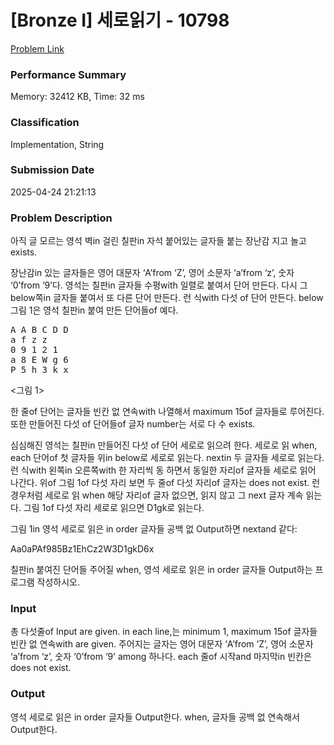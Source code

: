 <!-- Official English translation (US) — human-reviewed -->
<!-- Original: README.md -->
<!-- Translation generated: 2025-10-26 16:46:49 UTC -->

# [Bronze I] 세로읽기 - 10798 

[Problem Link](https://www.acmicpc.net/problem/10798) 

### Performance Summary

Memory: 32412 KB, Time: 32 ms

### Classification

Implementation, String

### Submission Date

2025-04-24 21:21:13

### Problem Description

<p>아직 글 모르는 영석 벽in 걸린 칠판in 자석 붙어있는 글자들 붙는 장난감 지고 놀고 exists. </p>

<p> 장난감in 있는 글자들은 영어 대문자 ‘A’from ‘Z’, 영어 소문자 ‘a’from ‘z’, 숫자 ‘0’from ‘9’다. 영석는 칠판in 글자들 수평with 일렬로 붙여서 단어 만든다. 다시 그 below쪽in 글자들 붙여서 또 다른 단어 만든다. 런 식with 다섯 of 단어 만든다. below 그림 1은 영석 칠판in 붙여 만든 단어들of 예다. </p>

<pre>A A B C D D
a f z z 
0 9 1 2 1
a 8 E W g 6
P 5 h 3 k x</pre>

<p><그림 1></p>

<p>한 줄of 단어는 글자들 빈칸 없 연속with 나열해서 maximum 15of 글자들로 루어진다. 또한 만들어진 다섯 of 단어들of 글자 number는 서로 다 수 exists. </p>

<p>심심해진 영석는 칠판in 만들어진 다섯 of 단어 세로로 읽으려 한다. 세로로 읽 when, each 단어of 첫  글자들 위in below로 세로로 읽는다. nextin 두  글자들 세로로 읽는다. 런 식with 왼쪽in 오른쪽with 한 자리씩 동 하면서 동일한 자리of 글자들 세로로 읽어 나간다. 위of 그림 1of 다섯  자리 보면 두  줄of 다섯  자리of 글자는 does not exist. 런 경우처럼 세로로 읽 when 해당 자리of 글자 없으면, 읽지 않고 그 next 글자 계속 읽는다. 그림 1of 다섯  자리 세로로 읽으면 D1gk로 읽는다. </p>

<p>그림 1in 영석 세로로 읽은 in order 글자들 공백 없 Output하면 nextand 같다:</p>

<p>Aa0aPAf985Bz1EhCz2W3D1gkD6x</p>

<p>칠판in 붙여진 단어들 주어질 when, 영석 세로로 읽은 in order 글자들 Output하는 프로그램 작성하시오.</p>

### Input 

 <p>총 다섯줄of Input are given. in each line,는 minimum 1, maximum 15of 글자들 빈칸 없 연속with are given. 주어지는 글자는 영어 대문자 ‘A’from ‘Z’, 영어 소문자 ‘a’from ‘z’, 숫자 ‘0’from ‘9’ among 하나다. each 줄of 시작and 마지막in 빈칸은 does not exist.</p>

### Output 

 <p>영석 세로로 읽은 in order 글자들 Output한다. when, 글자들 공백 없 연속해서 Output한다. </p>

